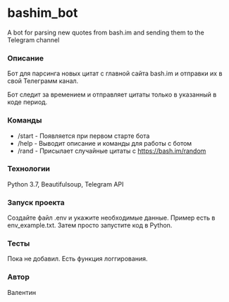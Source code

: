 # bashim_bot
A bot for parsing new quotes from bash.im and sending them to the Telegram channel

### Описание
Бот для парсинга новых цитат с главной сайта bash.im и отправки их в свой Телеграмм канал. 

Бот следит за времением и отправляет цитаты только в указанный в коде период.

### Команды
- /start - Появляется при первом старте бота
- /help - Выводит описание и команды для работы с ботом
- /rand - Присылает случайные цитаты с https://bash.im/random

### Технологии
Python 3.7, Beautifulsoup, Telegram API

### Запуск проекта
Создайте файл .env и укажите необходимые данные.
Пример есть в env_example.txt.
Затем просто запустите код в Python.

### Тесты
Пока не добавил. Есть функция логгирования.

### Автор
Валентин
